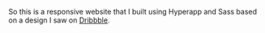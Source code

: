 So this is a responsive website that I built using Hyperapp and Sass based on a design I saw on <a href="https://dribbble.com/shots/2266601-IMDb-design-concept">Dribbble</a>. 
